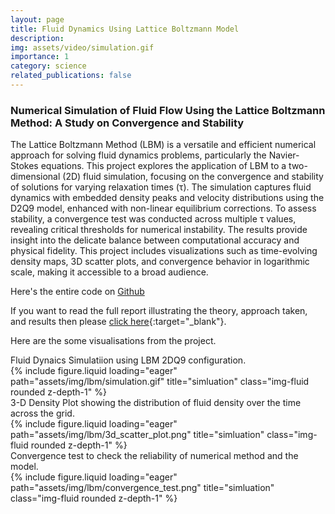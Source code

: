 ```yaml
---
layout: page
title: Fluid Dynamics Using Lattice Boltzmann Model
description: 
img: assets/video/simulation.gif
importance: 1
category: science
related_publications: false
---
```


### Numerical Simulation of Fluid Flow Using the Lattice Boltzmann Method: A Study on Convergence and Stability


The Lattice Boltzmann Method (LBM) is a versatile and efficient numerical approach for solving fluid dynamics problems, particularly the Navier-Stokes equations. This project explores the application of LBM to a two-dimensional (2D) fluid simulation, focusing on the convergence and stability of solutions for varying relaxation times (τ). The simulation captures fluid dynamics with embedded density peaks and velocity distributions using the D2Q9 model, enhanced with non-linear equilibrium corrections. To assess stability, a convergence test was conducted across multiple τ values, revealing critical thresholds for numerical instability. The results provide insight into the delicate balance between computational accuracy and physical fidelity. This project includes visualizations such as time-evolving density maps, 3D scatter plots, and convergence behavior in logarithmic scale, making it accessible to a broad audience.

Here's the entire code on [Github](https://github.com/Pratikbhanuse/Lattice_Boltzmann_Model)

If you want to read the full report illustrating the theory, approach taken, and results then please [click here](/assets/pdf/LBM_Report.pdf){:target="_blank"}.  


Here are the some visualisations from the project.

<div class="caption">
    Fluid Dynaics Simulatiion using LBM 2DQ9 configuration.
</div>

<div class="row">
    <div class="col-sm mt-3 mt-md-0">
        {% include figure.liquid loading="eager" path="assets/img/lbm/simulation.gif" title="simluation" class="img-fluid rounded z-depth-1" %}
    </div>
</div>


<div class="caption">
    3-D Density Plot showing the distribution of fluid density over the time across the grid.
</div>
<div class="row">
    <div class="col-sm mt-3 mt-md-0">
        {% include figure.liquid loading="eager" path="assets/img/lbm/3d_scatter_plot.png" title="simluation" class="img-fluid rounded z-depth-1" %}
    </div>
</div>

<div class="caption">
    Convergence test to check the reliability of numerical method and the model.
</div>
<div class="row">
    <div class="col-sm mt-3 mt-md-0">
        {% include figure.liquid loading="eager" path="assets/img/lbm/convergence_test.png" title="simluation" class="img-fluid rounded z-depth-1" %}
    </div>
</div>

